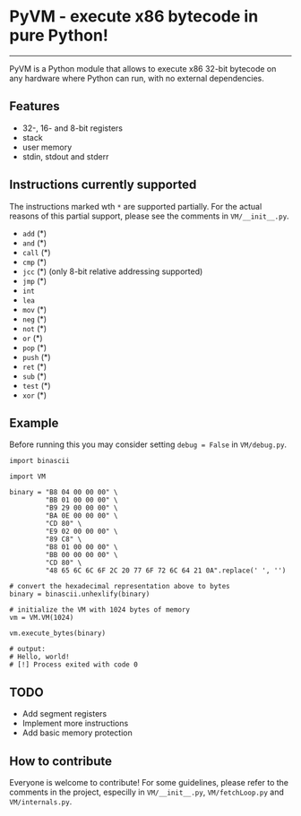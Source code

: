 # PyVM - execute x86 bytecode in pure Python!

------------------

PyVM is a Python module that allows to execute x86 32-bit bytecode on any hardware where Python can run, with no external dependencies.

## Features

* 32-, 16- and 8-bit registers
* stack
* user memory
* stdin, stdout and stderr

## Instructions currently supported

The instructions  marked wth `*` are supported partially. For the actual reasons of this partial support, please see the comments in `VM/__init__.py`.

* `add`  (*)
* `and`  (*)
* `call` (*)
* `cmp`  (*)
* `jcc`  (*) (only 8-bit relative addressing supported)
* `jmp`  (*)
* `int`
* `lea`
* `mov`  (*)
* `neg`  (*)
* `not`  (*)
* `or`   (*)
* `pop`  (*)
* `push` (*)
* `ret`  (*)
* `sub`  (*)
* `test` (*)
* `xor`  (*)


## Example

Before running this you may consider setting `debug = False` in `VM/debug.py`.

	import binascii

	import VM

	binary = "B8 04 00 00 00" \
	         "BB 01 00 00 00" \
             "B9 29 00 00 00" \
             "BA 0E 00 00 00" \
             "CD 80" \
             "E9 02 00 00 00" \
             "89 C8" \
             "B8 01 00 00 00" \
             "BB 00 00 00 00" \
             "CD 80" \
             "48 65 6C 6C 6F 2C 20 77 6F 72 6C 64 21 0A".replace(' ', '')

    # convert the hexadecimal representation above to bytes
    binary = binascii.unhexlify(binary)

    # initialize the VM with 1024 bytes of memory
    vm = VM.VM(1024)

    vm.execute_bytes(binary)

    # output:
    # Hello, world!
    # [!] Process exited with code 0

## TODO

* Add segment registers
* Implement more instructions
* Add basic memory protection

## How to contribute

Everyone is welcome to contribute! For some guidelines, please refer to the comments in the project, especilly in `VM/__init__.py`, `VM/fetchLoop.py` and `VM/internals.py`.